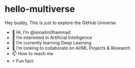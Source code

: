 # hello-multiverse
Hey buddy, This is just to explore the GitHub Universe

- 👋 Hi, I’m @ismailm0hammad
- 👀 I’m interested in Artificial Intelligence
- 🌱 I’m currently learning Deep Learning
- 💞️ I’m looking to collaborate on AI/ML Projects & Research
- 📫 How to reach me 
- ⚡ Fun fact: 
